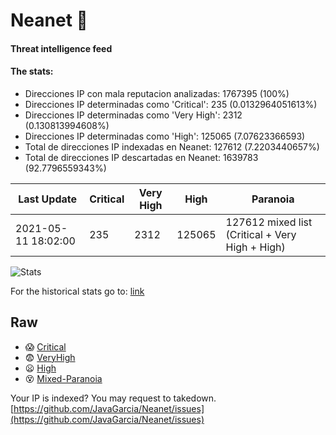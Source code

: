 # Neanet :hocho:
#### Threat intelligence feed
#### The stats:

- Direcciones IP con mala reputacion analizadas: 1767395 (100%)
- Direcciones IP determinadas como 'Critical':  235 (0.0132964051613%)
- Direcciones IP determinadas como 'Very High':  2312 (0.130813994608%)
- Direcciones IP determinadas como 'High':  125065 (7.07623366593)
- Total de direcciones IP indexadas en Neanet:  127612 (7.2203440657%)
- Total de direcciones IP descartadas en Neanet:  1639783 (92.7796559343%)

| Last Update | Critical | Very High | High | Paranoia |
| --- | --- | --- | --- | --- |
| 2021-05-11 18:02:00 | 235 | 2312 | 125065 | 127612 mixed list (Critical + Very High + High)|

![Stats](https://docs.google.com/spreadsheets/d/e/2PACX-1vSnaNMIXVabIpDJjufMlzH7poXnshF3mgd8Is1g9ytUEzVsP5my4Trn8f-xkoLLQ38xpL3HtmUexLo6/pubchart?oid=501124687&format=image)

For the historical stats go to: [link](/stats.csv)
## Raw
- :scream: [Critical](https://raw.githubusercontent.com/JavaGarcia/Neanet/master/blacklists/neanet_critical.txt)
- :fearful: [VeryHigh](https://raw.githubusercontent.com/JavaGarcia/Neanet/master/blacklists/neanet_veryHigh.txtt)
- :frowning: [High](https://raw.githubusercontent.com/JavaGarcia/Neanet/master/blacklists/neanet_high.txt)
- :dizzy_face: [Mixed-Paranoia](https://raw.githubusercontent.com/JavaGarcia/Neanet/master/blacklists/neanet_all.txt)


Your IP is indexed? You may request to takedown. [https://github.com/JavaGarcia/Neanet/issues](https://github.com/JavaGarcia/Neanet/issues)






















































































































































































































































































































































































































































































































































































































































































































































































































































































































































































































































































































































































































































































































































































































































































































































































































































































































































































































































































































































































































































































































































































































































































































































































































































































































































































































































































































































































































































































































































































































































































































































































































































































































































































































































































































































































































































































































































































































































































































































































































































































































































































































































































































































































































































































































































































































































































































































































































































































































































































































































































































































































































































































































































































































































































































































































































































































































































































































































































































































































































































































































































































































































































































































































































































































